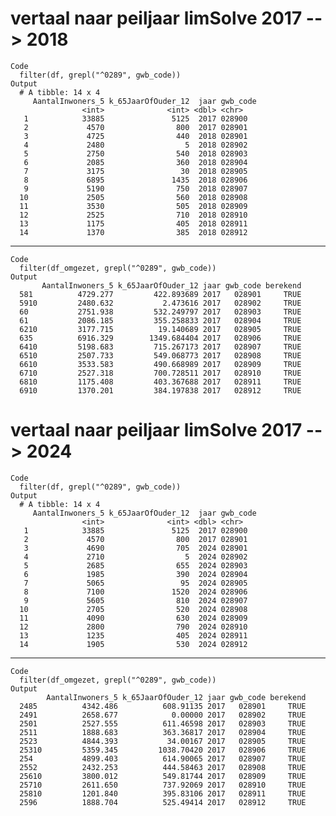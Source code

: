 # vertaal naar peiljaar limSolve 2017 --> 2018

    Code
      filter(df, grepl("^0289", gwb_code))
    Output
      # A tibble: 14 x 4
         AantalInwoners_5 k_65JaarOfOuder_12  jaar gwb_code
                    <int>              <int> <dbl> <chr>   
       1            33885               5125  2017 028900  
       2             4570                800  2017 028901  
       3             4725                440  2018 028901  
       4             2480                  5  2018 028902  
       5             2750                540  2018 028903  
       6             2085                360  2018 028904  
       7             3175                 30  2018 028905  
       8             6895               1435  2018 028906  
       9             5190                750  2018 028907  
      10             2505                560  2018 028908  
      11             3530                505  2018 028909  
      12             2525                710  2018 028910  
      13             1175                405  2018 028911  
      14             1370                385  2018 028912  

---

    Code
      filter(df_omgezet, grepl("^0289", gwb_code))
    Output
           AantalInwoners_5 k_65JaarOfOuder_12 jaar gwb_code berekend
      581          4729.277         422.893689 2017   028901     TRUE
      5910         2480.632           2.473616 2017   028902     TRUE
      60           2751.938         532.249797 2017   028903     TRUE
      61           2086.185         355.258833 2017   028904     TRUE
      6210         3177.715          19.140689 2017   028905     TRUE
      635          6916.329        1349.684404 2017   028906     TRUE
      6410         5198.683         715.267173 2017   028907     TRUE
      6510         2507.733         549.068773 2017   028908     TRUE
      6610         3533.583         490.668989 2017   028909     TRUE
      6710         2527.318         700.728511 2017   028910     TRUE
      6810         1175.408         403.367688 2017   028911     TRUE
      6910         1370.201         384.197838 2017   028912     TRUE

# vertaal naar peiljaar limSolve 2017 --> 2024

    Code
      filter(df, grepl("^0289", gwb_code))
    Output
      # A tibble: 14 x 4
         AantalInwoners_5 k_65JaarOfOuder_12  jaar gwb_code
                    <int>              <int> <dbl> <chr>   
       1            33885               5125  2017 028900  
       2             4570                800  2017 028901  
       3             4690                705  2024 028901  
       4             2710                  5  2024 028902  
       5             2685                655  2024 028903  
       6             1985                390  2024 028904  
       7             5065                 95  2024 028905  
       8             7100               1520  2024 028906  
       9             5605                810  2024 028907  
      10             2705                520  2024 028908  
      11             4090                630  2024 028909  
      12             2800                790  2024 028910  
      13             1235                405  2024 028911  
      14             1905                530  2024 028912  

---

    Code
      filter(df_omgezet, grepl("^0289", gwb_code))
    Output
            AantalInwoners_5 k_65JaarOfOuder_12 jaar gwb_code berekend
      2485          4342.486          608.91135 2017   028901     TRUE
      2491          2658.677            0.00000 2017   028902     TRUE
      2501          2527.555          611.46598 2017   028903     TRUE
      2511          1888.683          363.36817 2017   028904     TRUE
      2523          4844.393           34.00167 2017   028905     TRUE
      25310         5359.345         1038.70420 2017   028906     TRUE
      254           4899.403          614.90065 2017   028907     TRUE
      2552          2432.253          444.58463 2017   028908     TRUE
      25610         3800.012          549.81744 2017   028909     TRUE
      25710         2611.650          737.92069 2017   028910     TRUE
      25810         1201.840          395.83106 2017   028911     TRUE
      2596          1888.704          525.49414 2017   028912     TRUE

